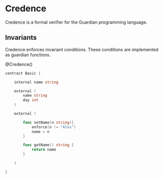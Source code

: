 # Credence

Credence is a formal verifier for the Guardian programming language.

## Invariants

Credence enforces invariant conditions. These conditions are implemented as guardian functions.

@Credence()

```go
contract Basic {

    internal name string

    external (
        name string
        day int
    )

    external (

        func setName(n string){
            enforce(n != "Alex")
            name = n
        }

        func getName() string {
            return name
        }

    )

}
```
